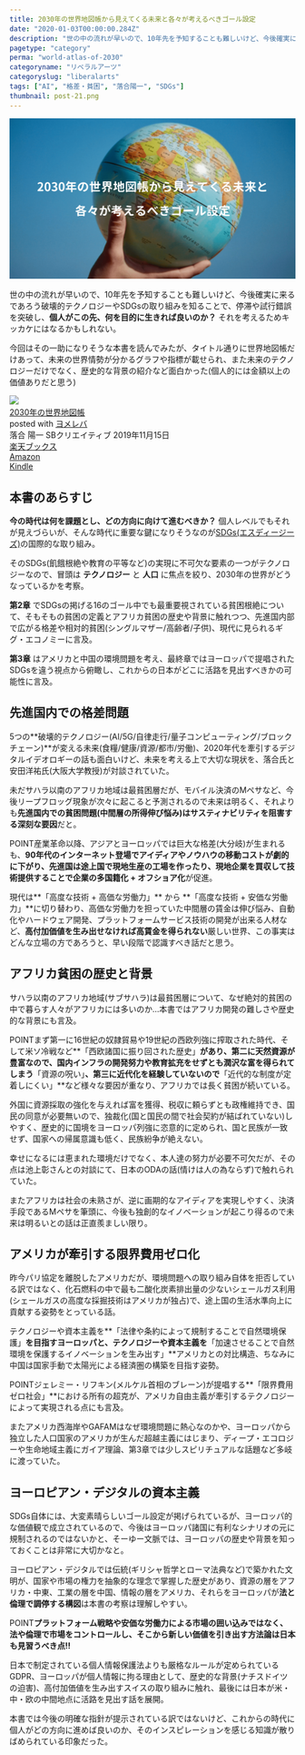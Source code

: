 ```yaml
---
title: 2030年の世界地図帳から見えてくる未来と各々が考えるべきゴール設定
date: "2020-01-03T00:00:00.284Z"
description: "世の中の流れが早いので、10年先を予知することも難しいけど、今後確実に来るであろう破壊的テクノロジーやSDGsの取り組みを知ることで、停滞や試行錯誤を突破し、個人がこの先、何を目的に生きれば良いのか？ それを考えるためキッカケにはなるかもしれない。"
pagetype: "category"
perma: "world-atlas-of-2030"
categoryname: "リベラルアーツ"
categoryslug: "liberalarts"
tags: ["AI", "格差・貧困", "落合陽一", "SDGs"]
thumbnail: post-21.png
---
```


![](./post-21.png)

世の中の流れが早いので、10年先を予知することも難しいけど、今後確実に来るであろう破壊的テクノロジーやSDGsの取り組みを知ることで、停滞や試行錯誤を突破し、**個人がこの先、何を目的に生きれば良いのか？** それを考えるためキッカケにはなるかもしれない。

今回はその一助になりそうな本書を読んでみたが、タイトル通りに世界地図帳だけあって、未来の世界情勢が分かるグラフや指標が載せられ、また未来のテクノロジーだけでなく、歴史的な背景の紹介など面白かった(個人的には金額以上の価値ありだと思う)

<div class="cstmreba"><div class="booklink-box"><div class="booklink-image"><a href="https://hb.afl.rakuten.co.jp/hgc/146fe51c.1fd043a3.146fe51d.605dc196/yomereba_main_202001032122468538?pc=http%3A%2F%2Fbooks.rakuten.co.jp%2Frb%2F16014986%2F%3Fscid%3Daf_ich_link_urltxt%26m%3Dhttp%3A%2F%2Fm.rakuten.co.jp%2Fev%2Fbook%2F" target="_blank" rel="noopener noreferrer"><img src="https://thumbnail.image.rakuten.co.jp/@0_mall/book/cabinet/9950/9784797399950.jpg?_ex=160x160" style="border: none;" /></a></div><div class="booklink-info"><div class="booklink-name"><a href="https://hb.afl.rakuten.co.jp/hgc/146fe51c.1fd043a3.146fe51d.605dc196/yomereba_main_202001032122468538?pc=http%3A%2F%2Fbooks.rakuten.co.jp%2Frb%2F16014986%2F%3Fscid%3Daf_ich_link_urltxt%26m%3Dhttp%3A%2F%2Fm.rakuten.co.jp%2Fev%2Fbook%2F" target="_blank" rel="noopener noreferrer">2030年の世界地図帳</a><div class="booklink-powered-date">posted with <a href="https://yomereba.com" rel="nofollow noopener noreferrer" target="_blank">ヨメレバ</a></div></div><div class="booklink-detail">落合 陽一 SBクリエイティブ 2019年11月15日    </div><div class="booklink-link2"><div class="shoplinkrakuten"><a href="https://hb.afl.rakuten.co.jp/hgc/146fe51c.1fd043a3.146fe51d.605dc196/yomereba_main_202001032122468538?pc=http%3A%2F%2Fbooks.rakuten.co.jp%2Frb%2F16014986%2F%3Fscid%3Daf_ich_link_urltxt%26m%3Dhttp%3A%2F%2Fm.rakuten.co.jp%2Fev%2Fbook%2F" target="_blank" rel="noopener noreferrer">楽天ブックス</a></div><div class="shoplinkamazon"><a href="https://www.amazon.co.jp/exec/obidos/asin/4797399953/kanon123-22/" target="_blank" rel="noopener noreferrer">Amazon</a></div><div class="shoplinkkindle"><a href="https://www.amazon.co.jp/gp/search?keywords=2030%E5%B9%B4%E3%81%AE%E4%B8%96%E7%95%8C%E5%9C%B0%E5%9B%B3%E5%B8%B3&__mk_ja_JP=%83J%83%5E%83J%83i&url=node%3D2275256051&tag=kanon123-22" target="_blank" rel="noopener noreferrer">Kindle</a></div>                              	  	  	  	  	</div></div><div class="booklink-footer"></div></div></div>

## 本書のあらすじ

**今の時代は何を課題とし、どの方向に向けて進むべきか？** 個人レベルでもそれが見えづらいが、そんな時代に重要な鍵になりそうなのが[SDGs(エスディージーズ)](https://www.mofa.go.jp/mofaj/gaiko/oda/sdgs/about/index.html)の国際的な取り組み。

そのSDGs(飢餓根絶や教育の平等など)の実現に不可欠な要素の一つがテクノロジーなので、冒頭は **テクノロジー** と **人口** に焦点を絞り、2030年の世界がどうなっているかを考察。

**第2章** でSDGsの掲げる16のゴール中でも最重要視されている貧困根絶について、そもそもの貧困の定義とアフリカ貧困の歴史や背景に触れつつ、先進国内部で広がる格差や相対的貧困(シングルマザー/高齢者/子供)、現代に見られるギグ・エコノミーに言及。

**第3章** はアメリカと中国の環境問題を考え、最終章ではヨーロッパで提唱されたSDGsを違う視点から俯瞰し、これからの日本がどこに活路を見出すべきかの可能性に言及。

## 先進国内での格差問題

5つの**破壊的テクノロジー(AI/5G/自律走行/量子コンピューティング/ブロックチェーン)**が変える未来(食糧/健康/資源/都市/労働)、2020年代を牽引するデジタルイデオロギーの話も面白いけど、未来を考える上で大切な現状を、落合氏と安田洋祐氏(大阪大学教授)が対談されていた。

未だサハラ以南のアフリカ地域は最貧困層だが、モバイル決済のMペサなど、今後リープフロッグ現象が次々に起こると予測されるので未来は明るく、それよりも**先進国内での貧困問題(中間層の所得伸び悩み)はサスティナビリティを阻害する深刻な要因**だと。

<span class="mark">POINT</span>産業革命以降、アジアとヨーロッパでは巨大な格差(大分岐)が生まれるも、**90年代のインターネット登場でアイディアやノウハウの移動コストが劇的に下がり、**先進国は途上国で現地生産の工場を作ったり、現地企業を買収して技術提供することで**企業の多国籍化 + オフショア化**が促進。

現代は**「高度な技術 + 高価な労働力」** から **「高度な技術 + 安価な労働力」**に切り替わり、高価な労働力を担っていた中間層の賃金は伸び悩み、自動化やハードウェア開発、プラットフォームサービス技術の開発が出来る人材など、**高付加価値を生み出せなければ高賃金を得られない**厳しい世界、この事実はどんな立場の方であろうと、早い段階で認識すべき話だと思う。

## アフリカ貧困の歴史と背景

サハラ以南のアフリカ地域(サブサハラ)は最貧困層について、なぜ絶対的貧困の中で暮らす人々がアフリカには多いのか…本書ではアフリカ開発の難しさや歴史的な背景にも言及。

<span class="mark">POINT</span>まず第一に16世紀の奴隷貿易や19世紀の西欧列強に搾取された時代、そして米ソ冷戦など**「西欧諸国に振り回された歴史」**があり、第二に天然資源が豊富なので、国内インフラの開発努力や教育拡充をせずとも潤沢な富を得られてしまう**「資源の呪い」**、第三に近代化を経験していないので**「近代的な制度が定着しにくい」**など様々な要因が重なり、アフリカでは長く貧困が続いている。

外国に資源採取の強化を与えれば富を獲得、税収に頼らずとも政権維持でき、国民の同意が必要無いので、独裁化(国と国民の間で社会契約が結ばれていない)しやすく、歴史的に国境をヨーロッパ列強に恣意的に定められ、国と民族が一致せず、国家への帰属意識も低く、民族紛争が絶えない。

幸せになるには恵まれた環境だけでなく、本人達の努力が必要不可欠だが、その点は池上彰さんとの対談にて、日本のODAの話(情けは人の為ならず)で触れられていた。

またアフリカは社会の未熟さが、逆に画期的なアイディアを実現しやすく、決済手段であるMペサを筆頭に、今後も独創的なイノベーションが起こり得るので未来は明るいとの話は正直羨ましい限り。

## アメリカが牽引する限界費用ゼロ化

昨今パリ協定を離脱したアメリカだが、環境問題への取り組み自体を拒否している訳ではなく、化石燃料の中で最も二酸化炭素排出量の少ないシェールガス利用(シェールガスの高度な採掘技術はアメリカが独占)で、途上国の生活水準向上に貢献する姿勢をとっている話。

テクノロジーや資本主義を**「法律や条約によって規制することで自然環境保護」**を目指すヨーロッパと、テクノロジーや資本主義を**「加速させることで自然環境を保護するイノベーションを生み出す」**アメリカとの対比構造、ちなみに中国は国家手動で太陽光による経済圏の構築を目指す姿勢。

<span class="mark">POINT</span>ジェレミー・リフキン(メルケル首相のブレーン)が提唱する**「限界費用ゼロ社会」**における所有の超克が、アメリカ自由主義が牽引するテクノロジーによって実現される点にも言及。

またアメリカ西海岸やGAFAMはなぜ環境問題に熱心なのかや、ヨーロッパから独立した人口国家のアメリカが生んだ超越主義にはじまり、ディープ・エコロジーや生命地域主義にガイア理論、第3章では少しスピリチュアルな話題など多岐に渡っていた。

## ヨーロピアン・デジタルの資本主義

SDGs自体には、大変素晴らしいゴール設定が掲げられているが、ヨーロッパ的な価値観で成立されているので、今後はヨーロッパ諸国に有利なシナリオの元に規制されるのではないかと、そーゆー文脈では、ヨーロッパの歴史や背景を知っておくことは非常に大切かなと。

ヨーロピアン・デジタルでは伝統(ギリシャ哲学とローマ法典など)で築かれた文明が、国家や市場の権力を抽象的な理念で掌握した歴史があり、資源の層をアフリカ・中東、工業の層を中国、情報の層をアメリカ、それらをヨーロッパが**法と倫理で調停する構図**は本書の考察は理解しやすい。

<span class="mark">POINT</span>**プラットフォーム戦略や安価な労働力による市場の囲い込みではなく、法や倫理で市場をコントロールし、そこから新しい価値を引き出す方法論は日本も見習うべき点!!**

日本で制定されている個人情報保護法よりも厳格なルールが定められているGDPR、ヨーロッパが個人情報に拘る理由として、歴史的な背景(ナチスドイツの迫害)、高付加価値を生み出すスイスの取り組みに触れ、最後には日本が米・中・欧の中間地点に活路を見出す話を展開。

本書では今後の明確な指針が提示されている訳ではないけど、これからの時代に個人がどの方向に進めば良いのか、そのインスピレーションを感じる知識が散りばめられている印象だった。